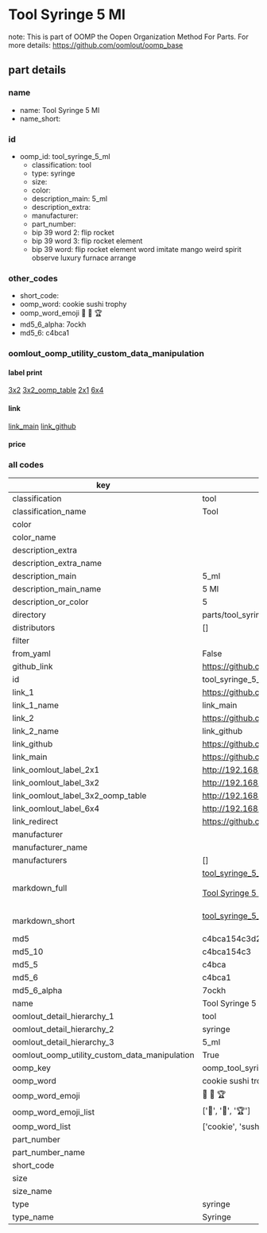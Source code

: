 # Tool Syringe 5 Ml  

note: This is part of OOMP the Oopen Organization Method For Parts. For more details: https://github.com/oomlout/oomp_base

##  part details
  







### name
* name: Tool Syringe 5 Ml
* name_short: 
### id
* oomp_id: tool_syringe_5_ml
  * classification: tool
  * type: syringe
  * size: 
  * color: 
  * description_main: 5_ml
  * description_extra: 
  * manufacturer: 
  * part_number: 
  * bip 39 word 2: flip rocket
  * bip 39 word 3: flip rocket element
  * bip 39 word: flip rocket element word imitate mango weird spirit observe luxury furnace arrange

### other_codes
* short_code: 
* oomp_word: cookie sushi trophy
* oomp_word_emoji :cookie: :sushi: :trophy:
* md5_6_alpha: 7ockh
* md5_6: c4bca1






### oomlout_oomp_utility_custom_data_manipulation
#### label print
[3x2](http://192.168.1.245:1112/?label=oomp%207ockh)
[3x2_oomp_table](http://192.168.1.108:1112/?label=oomp%207ockh)
[2x1](http://192.168.1.242:1112/?label=oomp%207ockh)
[6x4](http://192.168.1.55:1112/?label=oomp%207ockh)    

#### link

[link_main](https://github.com/oomlout/oomlout_oomp_version_1_messy/tree/main/parts/tool_syringe_5_ml) [link_github](https://github.com/oomlout/oomlout_oomp_version_1_messy/tree/main/parts/tool_syringe_5_ml)                             

#### price







### all codes 
| key | value |  
| --- | --- |  
| classification | tool |  
| classification_name | Tool |  
| color |  |  
| color_name |  |  
| description_extra |  |  
| description_extra_name |  |  
| description_main | 5_ml |  
| description_main_name | 5 Ml |  
| description_or_color | 5 |  
| directory | parts/tool_syringe_5_ml |  
| distributors | [] |  
| filter |  |  
| from_yaml | False |  
| github_link | https://github.com/oomlout/oomlout_oomp_part_src/tree/main/parts/tool_syringe_5_ml |  
| id | tool_syringe_5_ml |  
| link_1 | https://github.com/oomlout/oomlout_oomp_version_1_messy/tree/main/parts/tool_syringe_5_ml |  
| link_1_name | link_main |  
| link_2 | https://github.com/oomlout/oomlout_oomp_version_1_messy/tree/main/parts/tool_syringe_5_ml |  
| link_2_name | link_github |  
| link_github | https://github.com/oomlout/oomlout_oomp_version_1_messy/tree/main/parts/tool_syringe_5_ml |  
| link_main | https://github.com/oomlout/oomlout_oomp_version_1_messy/tree/main/parts/tool_syringe_5_ml |  
| link_oomlout_label_2x1 | http://192.168.1.242:1112/?label=oomp%207ockh |  
| link_oomlout_label_3x2 | http://192.168.1.245:1112/?label=oomp%207ockh |  
| link_oomlout_label_3x2_oomp_table | http://192.168.1.108:1112/?label=oomp%207ockh |  
| link_oomlout_label_6x4 | http://192.168.1.55:1112/?label=oomp%207ockh |  
| link_redirect | https://github.com/oomlout/oomlout_oomp_version_1_messy/tree/main/parts/tool_syringe_5_ml |  
| manufacturer |  |  
| manufacturer_name |  |  
| manufacturers | [] |  
| markdown_full | [tool_syringe_5_ml](none)<br>[](none)<br>[Tool Syringe 5 Ml](none)<br><br> |  
| markdown_short | [tool_syringe_5_ml](none)<br><br> |  
| md5 | c4bca154c3d21f261cb8bfd68f6edac8 |  
| md5_10 | c4bca154c3 |  
| md5_5 | c4bca |  
| md5_6 | c4bca1 |  
| md5_6_alpha | 7ockh |  
| name | Tool Syringe 5 Ml |  
| oomlout_detail_hierarchy_1 | tool |  
| oomlout_detail_hierarchy_2 | syringe |  
| oomlout_detail_hierarchy_3 | 5_ml |  
| oomlout_oomp_utility_custom_data_manipulation | True |  
| oomp_key | oomp_tool_syringe_5_ml |  
| oomp_word | cookie sushi trophy |  
| oomp_word_emoji | :cookie: :sushi: :trophy: |  
| oomp_word_emoji_list | [':cookie:', ':sushi:', ':trophy:'] |  
| oomp_word_list | ['cookie', 'sushi', 'trophy'] |  
| part_number |  |  
| part_number_name |  |  
| short_code |  |  
| size |  |  
| size_name |  |  
| type | syringe |  
| type_name | Syringe |  
